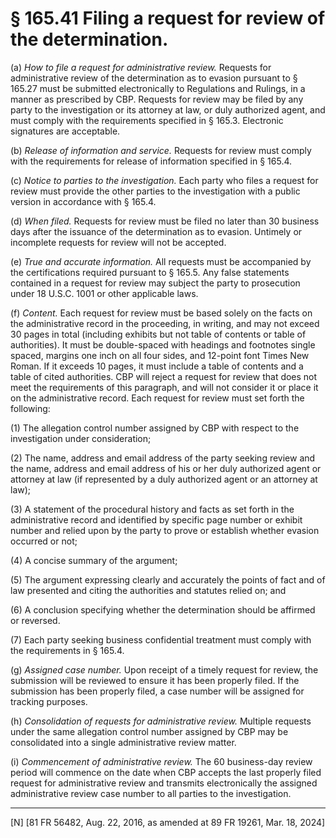 # § 165.41   Filing a request for review of the determination.

(a) *How to file a request for administrative review.* Requests for administrative review of the determination as to evasion pursuant to § 165.27 must be submitted electronically to Regulations and Rulings, in a manner as prescribed by CBP. Requests for review may be filed by any party to the investigation or its attorney at law, or duly authorized agent, and must comply with the requirements specified in § 165.3. Electronic signatures are acceptable.


(b) *Release of information and service.* Requests for review must comply with the requirements for release of information specified in § 165.4.


(c) *Notice to parties to the investigation.* Each party who files a request for review must provide the other parties to the investigation with a public version in accordance with § 165.4.


(d) *When filed.* Requests for review must be filed no later than 30 business days after the issuance of the determination as to evasion. Untimely or incomplete requests for review will not be accepted.


(e) *True and accurate information.* All requests must be accompanied by the certifications required pursuant to § 165.5. Any false statements contained in a request for review may subject the party to prosecution under 18 U.S.C. 1001 or other applicable laws.


(f) *Content.* Each request for review must be based solely on the facts on the administrative record in the proceeding, in writing, and may not exceed 30 pages in total (including exhibits but not table of contents or table of authorities). It must be double-spaced with headings and footnotes single spaced, margins one inch on all four sides, and 12-point font Times New Roman. If it exceeds 10 pages, it must include a table of contents and a table of cited authorities. CBP will reject a request for review that does not meet the requirements of this paragraph, and will not consider it or place it on the administrative record. Each request for review must set forth the following:


(1) The allegation control number assigned by CBP with respect to the investigation under consideration;


(2) The name, address and email address of the party seeking review and the name, address and email address of his or her duly authorized agent or attorney at law (if represented by a duly authorized agent or an attorney at law);


(3) A statement of the procedural history and facts as set forth in the administrative record and identified by specific page number or exhibit number and relied upon by the party to prove or establish whether evasion occurred or not;


(4) A concise summary of the argument;


(5) The argument expressing clearly and accurately the points of fact and of law presented and citing the authorities and statutes relied on; and


(6) A conclusion specifying whether the determination should be affirmed or reversed.


(7) Each party seeking business confidential treatment must comply with the requirements in § 165.4.


(g) *Assigned case number.* Upon receipt of a timely request for review, the submission will be reviewed to ensure it has been properly filed. If the submission has been properly filed, a case number will be assigned for tracking purposes.


(h) *Consolidation of requests for administrative review.* Multiple requests under the same allegation control number assigned by CBP may be consolidated into a single administrative review matter.


(i) *Commencement of administrative review.* The 60 business-day review period will commence on the date when CBP accepts the last properly filed request for administrative review and transmits electronically the assigned administrative review case number to all parties to the investigation. 



---

[N] [81 FR 56482, Aug. 22, 2016, as amended at 89 FR 19261, Mar. 18, 2024]










